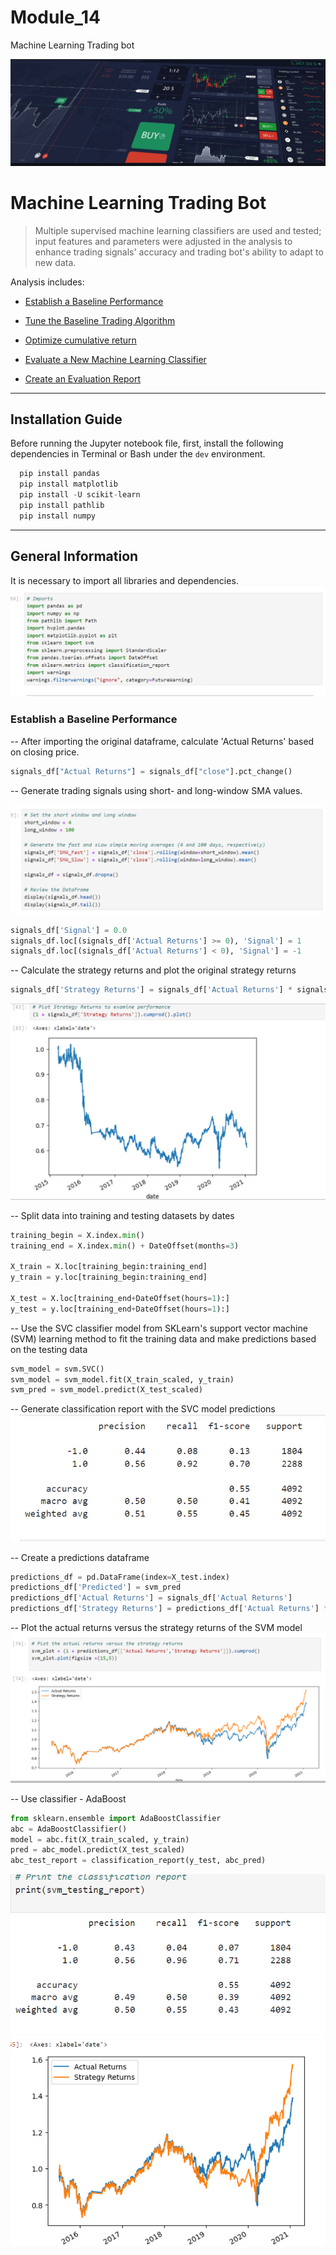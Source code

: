 # Module_14
Machine Learning Trading bot

![header](pics/header.png)
# Machine Learning Trading Bot
>Multiple supervised machine learning classifiers are used and tested; input features and parameters were adjusted in the analysis to enhance trading signals' accuracy and trading bot's ability to adapt to new data.

Analysis includes:

* [Establish a Baseline Performance](#establish-a-baseline-performance)

* [Tune the Baseline Trading Algorithm](#tune-the-baseline-trading-algorithm)

* [Optimize cumulative return](#optimize-cumulative-return-on-the-baseline-trading-algorithm)

* [Evaluate a New Machine Learning Classifier](#evaluate-a-new-machine-learning-classifier)

* [Create an Evaluation Report](#evaluation-report)
---


## Installation Guide

Before running the Jupyter notebook file, first, install the following dependencies in Terminal or Bash under the `dev` environment.

```python
  pip install pandas
  pip install matplotlib
  pip install -U scikit-learn
  pip install pathlib
  pip install numpy
```

---

## General Information
It is necessary to import all libraries and dependencies.
![first](pics/lib.png)
### Establish a Baseline Performance
-- After importing the original dataframe, calculate 'Actual Returns' based on closing price. 

```python
signals_df["Actual Returns"] = signals_df["close"].pct_change()
```
-- Generate trading signals using short- and long-window SMA values.

![second](pics/signal_gen.png)

```python
signals_df['Signal'] = 0.0
signals_df.loc[(signals_df['Actual Returns'] >= 0), 'Signal'] = 1
signals_df.loc[(signals_df['Actual Returns'] < 0), 'Signal'] = -1
```

-- Calculate the strategy returns and plot the original strategy returns

```python
signals_df['Strategy Returns'] = signals_df['Actual Returns'] * signals_df['Signal'].shift()
```
![third](pics/stra_returns.png)

-- Split data into training and testing datasets by dates

```python
training_begin = X.index.min()
training_end = X.index.min() + DateOffset(months=3)

X_train = X.loc[training_begin:training_end]
y_train = y.loc[training_begin:training_end]

X_test = X.loc[training_end+DateOffset(hours=1):]
y_test = y.loc[training_end+DateOffset(hours=1):]
```

-- Use the SVC classifier model from SKLearn's support vector machine (SVM) learning method to fit the training data and make predictions based on the testing data

```python
svm_model = svm.SVC()
svm_model = svm_model.fit(X_train_scaled, y_train)
svm_pred = svm_model.predict(X_test_scaled)
```
-- Generate classification report with the SVC model predictions
![fifth](pics/SVM_report_2.png)

-- Create a predictions dataframe
```python
predictions_df = pd.DataFrame(index=X_test.index)
predictions_df['Predicted'] = svm_pred
predictions_df['Actual Returns'] = signals_df['Actual Returns']
predictions_df['Strategy Returns'] = predictions_df['Actual Returns'] * predictions_df['Predicted']
```
-- Plot the actual returns versus the strategy returns of the SVM model
![sixth](pics/AvS.png)

-- Use classifier - AdaBoost
```python
from sklearn.ensemble import AdaBoostClassifier
abc = AdaBoostClassifier()
model = abc.fit(X_train_scaled, y_train)
pred = abc_model.predict(X_test_scaled)
abc_test_report = classification_report(y_test, abc_pred)
```



![eleventh](pics/SVM_report_1.png)
![tenth](pics/Pic1.png)